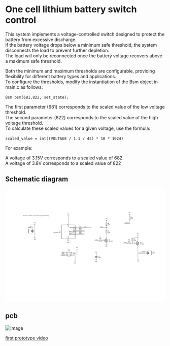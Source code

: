 # One cell lithium battery switch control 

This system implements a voltage-controlled switch designed to protect the battery from excessive discharge. \
If the battery voltage drops below a minimum safe threshold, the system disconnects the load to prevent further depletion. \
The load will only be reconnected once the battery voltage recovers above a maximum safe threshold.

Both the minimum and maximum thresholds are configurable, providing flexibility for different battery types and applications.\
To configure the thresholds, modify the instantiation of the Bsm object in main.c as follows:

`Bsm bsm(681,822, set_state);`

The first parameter (681) corresponds to the scaled value of the low voltage threshold.\
The second parameter (822) corresponds to the scaled value of the high voltage threshold.\
To calculate these scaled values for a given voltage, use the formula:

`scaled_value = int((VOLTAGE / 1.1 / 43) * 10 * 1024)`

For example:

A voltage of 3.15V corresponds to a scaled value of 682.\
A voltage of 3.8V corresponds to a scaled value of 822

## Schematic diagram
![schematic diagram](tinybms.png)

## pcb
![image](https://github.com/user-attachments/assets/e9e6ac01-f1af-419d-802d-0e3b83629764)


[first prototype video](https://www.youtube.com/watch?v=vm5XbdbVL_Y)

